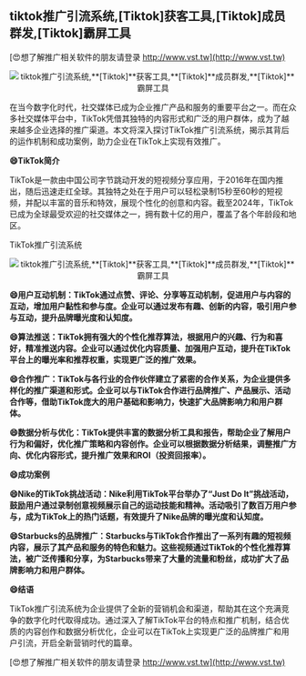 ## **tiktok推广引流系统,**[Tiktok]**获客工具,**[Tiktok]**成员群发,**[Tiktok]**霸屏工具**

[😍想了解推广相关软件的朋友请登录 http://www.vst.tw](http://www.vst.tw)

 <center><img src="https://vst.tw/MP4/tuiguang/png/8.png" alt="tiktok推广引流系统,**[Tiktok]**获客工具,**[Tiktok]**成员群发,**[Tiktok]**霸屏工具"></center>

在当今数字化时代，社交媒体已成为企业推广产品和服务的重要平台之一。而在众多社交媒体平台中，TikTok凭借其独特的内容形式和广泛的用户群体，成为了越来越多企业选择的推广渠道。本文将深入探讨TikTok推广引流系统，揭示其背后的运作机制和成功案例，助力企业在TikTok上实现有效推广。

**😄TikTok简介**

TikTok是一款由中国公司字节跳动开发的短视频分享应用，于2016年在国内推出，随后迅速走红全球。其独特之处在于用户可以轻松录制15秒至60秒的短视频，并配以丰富的音乐和特效，展现个性化的创意和内容。截至2024年，TikTok已成为全球最受欢迎的社交媒体之一，拥有数十亿的用户，覆盖了各个年龄段和地区。

TikTok推广引流系统

 <center><img src="https://vst.tw/MP4/tuiguang/png/5.png" alt="tiktok推广引流系统,**[Tiktok]**获客工具,**[Tiktok]**成员群发,**[Tiktok]**霸屏工具"></center>

**😄用户互动机制：TikTok通过点赞、评论、分享等互动机制，促进用户与内容的互动，增加用户黏性和参与度。企业可以通过发布有趣、创新的内容，吸引用户参与互动，提升品牌曝光度和认知度。**

**😄算法推送：TikTok拥有强大的个性化推荐算法，根据用户的兴趣、行为和喜好，精准推送内容。企业可以通过优化内容质量、加强用户互动，提升在TikTok平台上的曝光率和推荐权重，实现更广泛的推广效果。**

**😄合作推广：TikTok与各行业的合作伙伴建立了紧密的合作关系，为企业提供多样化的推广渠道和形式。企业可以与TikTok合作进行品牌推广、产品展示、活动合作等，借助TikTok庞大的用户基础和影响力，快速扩大品牌影响力和用户群体。**

**😄数据分析与优化：TikTok提供丰富的数据分析工具和报告，帮助企业了解用户行为和偏好，优化推广策略和内容创作。企业可以根据数据分析结果，调整推广方向、优化内容形式，提升推广效果和ROI（投资回报率）。**

**😄成功案例**

**😄Nike的TikTok挑战活动：Nike利用TikTok平台举办了“Just Do It”挑战活动，鼓励用户通过录制创意视频展示自己的运动技能和精神。活动吸引了数百万用户参与，成为TikTok上的热门话题，有效提升了Nike品牌的曝光度和认知度。**

**😄Starbucks的品牌推广：Starbucks与TikTok合作推出了一系列有趣的短视频内容，展示了其产品和服务的特色和魅力。这些视频通过TikTok的个性化推荐算法，被广泛传播和分享，为Starbucks带来了大量的流量和粉丝，成功扩大了品牌影响力和用户群体。**

**😄结语**

TikTok推广引流系统为企业提供了全新的营销机会和渠道，帮助其在这个充满竞争的数字化时代取得成功。通过深入了解TikTok平台的特点和推广机制，结合优质的内容创作和数据分析优化，企业可以在TikTok上实现更广泛的品牌推广和用户引流，开启全新营销时代的篇章。

[😍想了解推广相关软件的朋友请登录 http://www.vst.tw](http://www.vst.tw)



